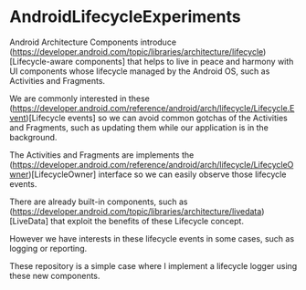 # AndroidLifecycleExperiments

Android Architecture Components introduce (https://developer.android.com/topic/libraries/architecture/lifecycle)[Lifecycle-aware components] 
that helps to live in peace and harmony with UI components whose lifecycle managed by the Android OS, such as Activities and Fragments.

We are commonly interested in these (https://developer.android.com/reference/android/arch/lifecycle/Lifecycle.Event)[Lifecycle events] 
so we can avoid common gotchas of the Activities and Fragments, such as updating them while our application is in the background.   

The Activities and Fragments are implements the (https://developer.android.com/reference/android/arch/lifecycle/LifecycleOwner)[LifecycleOwner] interface 
so we can easily observe those lifecycle events.

There are already built-in components, such as (https://developer.android.com/topic/libraries/architecture/livedata)[LiveData] 
that exploit the benefits of these Lifecycle concept.

However we have interests in these lifecycle events in some cases, such as logging or reporting.

These repository is a simple case where I implement a lifecycle logger using these new components.   
